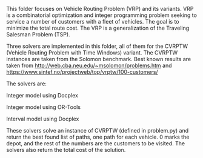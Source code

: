 This folder focuses on Vehicle Routing Problem (VRP) and its variants. VRP is a combinatorial optimization and integer programming problem seeking to service a number of customers with a fleet of vehicles. The goal is to minimize the total route cost. The VRP is a generalization of the Traveling Salesman Problem (TSP).

Three solvers are implemented in this folder, all of them for the CVRPTW (Vehicle Routing Problem with Time Windows) variant. The CVRPTW instances are taken from the Solomon benchmark.
Best known results are taken from http://web.cba.neu.edu/~msolomon/problems.htm and https://www.sintef.no/projectweb/top/vrptw/100-customers/

The solvers are:

Integer model using Docplex

Integer model using OR-Tools

Interval model using Docplex

These solvers solve an instance of CVRPTW (defined in problem.py) and return the best found list of paths, one path for each vehicle. 0 marks the depot, and the rest of the numbers are the customers to be visited. The solvers also return the total cost of the solution.
